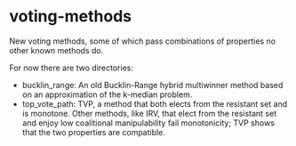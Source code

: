 # voting-methods
New voting methods, some of which pass combinations of properties no other known methods do.

For now there are two directories:
- bucklin\_range: An old Bucklin-Range hybrid multiwinner method based on an approximation of the k-median problem.
- top\_vote\_path: TVP, a method that both elects from the resistant set and is monotone. Other methods, like IRV, that elect from the resistant set and enjoy low coalitional manipulability fail monotonicity; TVP shows that the two properties are compatible.

